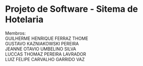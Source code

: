 # Projeto de Software - Sitema de Hotelaria
Membros:<br>
GUILHERME HENRIQUE FERRAZ THOME<br>
GUSTAVO KAZNIAKOWSKI PEREIRA<br>
JEANNE OTAVIO UMBELINO SILVA<br>
LUCCAS THOMAZ PEREIRA LAVRADOR<br>
LUIZ FELIPE CARVALHO GARRIDO VAZ
